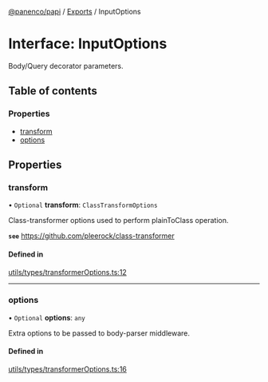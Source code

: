 [@panenco/papi](../README.md) / [Exports](../modules.md) / InputOptions

# Interface: InputOptions

Body/Query decorator parameters.

## Table of contents

### Properties

- [transform](InputOptions.md#transform)
- [options](InputOptions.md#options)

## Properties

### transform

• `Optional` **transform**: `ClassTransformOptions`

Class-transformer options used to perform plainToClass operation.

**`see`** https://github.com/pleerock/class-transformer

#### Defined in

[utils/types/transformerOptions.ts:12](https://github.com/Panenco/papi/blob/2f616a8/src/utils/types/transformerOptions.ts#L12)

___

### options

• `Optional` **options**: `any`

Extra options to be passed to body-parser middleware.

#### Defined in

[utils/types/transformerOptions.ts:16](https://github.com/Panenco/papi/blob/2f616a8/src/utils/types/transformerOptions.ts#L16)
